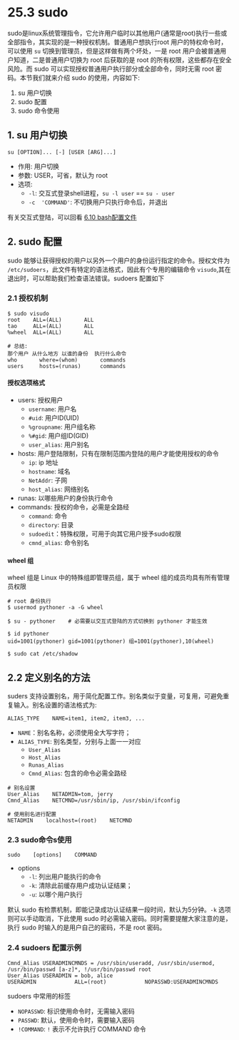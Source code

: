# 25.3 sudo
sudo是linux系统管理指令，它允许用户临时以其他用户(通常是root)执行一些或全部指令，其实现的是一种授权机制。普通用户想执行root 用户的特权命令时，可以使用 `su` 切换到管理员，但是这样做有两个坏处，一是 root 用户会被普通用户知道，二是普通用户切换为 root 后获取的是 root 的所有权限，这些都存在安全风险。而 sudo 可以实现授权普通用户执行部分或全部命令，同时无需 root 密码。本节我们就来介绍 sudo 的使用，内容如下:
1. su 用户切换
2. sudo 配置
3. sudo 命令使用

## 1. su 用户切换
`su [OPTION]... [-] [USER [ARG]...]`
- 作用: 用户切换
- 参数: USER，可省，默认为 root
- 选项:
  - `-l`: 交互式登录shell进程，`su -l user` == `su - user`
  - `-c  'COMMAND'`: 不切换用户只执行命令后，并退出

有关交互式登陆，可以回看 [6.10 bash配置文件](06-shell脚本编程/bash的配置文件.md)

## 2. sudo 配置
sudo 能够让获得授权的用户以另外一个用户的身份运行指定的命令。授权文件为 `/etc/sudoers`，此文件有特定的语法格式，因此有个专用的编辑命令 `visudo`,其在退出时，可以帮助我们检查语法错误。sudoers 配置如下

### 2.1 授权机制
```
$ sudo visudo
root    ALL=(ALL)       ALL
tao     ALL=(ALL)       ALL
%wheel  ALL=(ALL)       ALL

# 总结:
那个用户 从什么地方 以谁的身份  执行什么命令
who       where=(whom)       commands
users     hosts=(runas)      commands
```

#### 授权选项格式
- users: 授权用户
    - `username`: 用户名
    - `#uid`: 用户ID(UID)
    - `%groupname`: 用户组名称
    - `%#gid`: 用户组ID(GID)
    - `user_alias`: 用户别名
- hosts: 用户登陆限制，只有在限制范围内登陆的用户才能使用授权的命令
    - `ip`: ip 地址
    - `hostname`: 域名
    - `NetAddr`: 子网
    - `host_alias`: 网络别名
- runas: 以哪些用户的身份执行命令
- commands: 授权的命令，必需是全路经
    - `command`: 命令
    - `directory`: 目录
    - `sudoedit`：特殊权限，可用于向其它用户授予sudo权限
    - `cmnd_alias`: 命令别名

#### wheel 组
wheel 组是 Linux 中的特殊组即管理员组，属于 wheel 组的成员均具有所有管理员权限

```
# root 身份执行
$ usermod pythoner -a -G wheel

$ su - pythoner    # 必需要以交互式登陆的方式切换到 pythoner 才能生效

$ id pythoner
uid=1001(pythoner) gid=1001(pythoner) 组=1001(pythoner),10(wheel)

$ sudo cat /etc/shadow
```

## 2.2 定义别名的方法
suders 支持设置别名，用于简化配置工作。别名类似于变量，可复用，可避免重复输入。别名设置的语法格式为:

`ALIAS_TYPE    NAME=item1, item2, item3, ...`
- `NAME`：别名名称，必须使用全大写字符；
- `ALIAS_TYPE`: 别名类型，分别与上面一一对应
    - `User_Alias`
    - `Host_Alias`
    - `Runas_Alias`
    - `Cmnd_Alias`: 包含的命令必需全路经

```
# 别名设置
User_Alias    NETADMIN=tom, jerry
Cmnd_Alias    NETCMND=/usr/sbin/ip, /usr/sbin/ifconfig

# 使用别名进行配置
NETADMIN    localhost=(root)    NETCMND
```

### 2.3 sudo命令s使用
`sudo    [options]    COMMAND`
- options
    - `-l`: 列出用户能执行的命令
    - `-k`: 清除此前缓存用户成功认证结果；
    - `-u`: 以哪个用户执行

默认 sudo 有检票机制，即能记录成功认证结果一段时间，默认为5分钟。`-k` 选项则可以手动取消，下此使用 sudo 时必需输入密码。同时需要提醒大家注意的是，执行 sudo 时输入的是用户自己的密码，不是 root 密码。

### 2.4 sudoers 配置示例
```
Cmnd_Alias USERADMINCMNDS = /usr/sbin/useradd, /usr/sbin/usermod, /usr/bin/passwd [a-z]*, !/usr/bin/passwd root
User_Alias USERADMIN = bob, alice
USERADMIN            ALL=(root)            NOPASSWD:USERADMINCMNDS
```            
sudoers 中常用的标签
- `NOPASSWD`:  标识使用命令时，无需输入密码
- `PASSWD`:  默认，使用命令时，需要输入密码
- `!COMMAND`: `!` 表示不允许执行 COMMAND 命令
